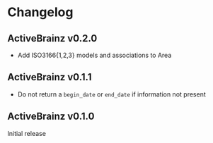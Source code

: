 # Changelog

## ActiveBrainz v0.2.0

- Add ISO3166{1,2,3} models and associations to Area

## ActiveBrainz v0.1.1

- Do not return a `begin_date` or `end_date` if information not present

## ActiveBrainz v0.1.0

Initial release
